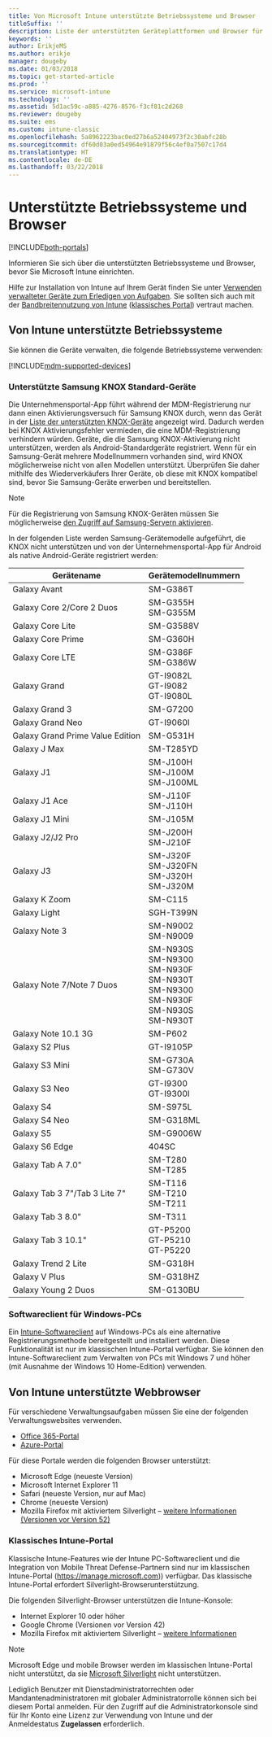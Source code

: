 ```yaml
---
title: Von Microsoft Intune unterstützte Betriebssysteme und Browser
titleSuffix: ''
description: Liste der unterstützten Geräteplattformen und Browser für die Intune-Geräteverwaltung
keywords: ''
author: ErikjeMS
ms.author: erikje
manager: dougeby
ms.date: 01/03/2018
ms.topic: get-started-article
ms.prod: ''
ms.service: microsoft-intune
ms.technology: ''
ms.assetid: 5d1ac59c-a885-4276-8576-f3cf81c2d268
ms.reviewer: dougeby
ms.suite: ems
ms.custom: intune-classic
ms.openlocfilehash: 5a8962223bac0ed27b6a52404973f2c30abfc28b
ms.sourcegitcommit: df60d03a0ed54964e91879f56c4ef0a7507c17d4
ms.translationtype: HT
ms.contentlocale: de-DE
ms.lasthandoff: 03/22/2018
---
```

# <a name="supported-operating-systems-and-browsers"></a>Unterstützte Betriebssysteme und Browser

[!INCLUDE[both-portals](./includes/note-for-both-portals.md)]

Informieren Sie sich über die unterstützten Betriebssysteme und Browser, bevor Sie Microsoft Intune einrichten.

Hilfe zur Installation von Intune auf Ihrem Gerät finden Sie unter [Verwenden verwalteter Geräte zum Erledigen von Aufgaben](/intune-user-help/company-portal-frequently-asked-questions). Sie sollten sich auch mit der [Bandbreitennutzung von Intune](network-bandwidth-use.md) ([klassisches Portal](/intune-classic/get-started/network-bandwidth-use)) vertraut machen.

## <a name="intune-supported-operating-systems"></a>Von Intune unterstützte Betriebssysteme

Sie können die Geräte verwalten, die folgende Betriebssysteme verwenden:

[!INCLUDE[mdm-supported-devices](./includes/mdm-supported-devices.md)]

### <a name="supported-samsung-knox-standard-devices"></a>Unterstützte Samsung KNOX Standard-Geräte

Die Unternehmensportal-App führt während der MDM-Registrierung nur dann einen Aktivierungsversuch für Samsung KNOX durch, wenn das Gerät in der [Liste der unterstützten KNOX-Geräte](https://www.samsungknox.com/knox-supported-devices/knox-workspace) angezeigt wird. Dadurch werden bei KNOX Aktivierungsfehler vermieden, die eine MDM-Registrierung verhindern würden. Geräte, die die Samsung KNOX-Aktivierung nicht unterstützen, werden als Android-Standardgeräte registriert. Wenn für ein Samsung-Gerät mehrere Modellnummern vorhanden sind, wird KNOX möglicherweise nicht von allen Modellen unterstützt. Überprüfen Sie daher mithilfe des Wiederverkäufers Ihrer Geräte, ob diese mit KNOX kompatibel sind, bevor Sie Samsung-Geräte erwerben und bereitstellen.

> [!NOTE]
> Für die Registrierung von Samsung KNOX-Geräten müssen Sie möglicherweise [den Zugriff auf Samsung-Servern aktivieren](https://support.samsungknox.com/hc/articles/115013833108-Our-corporate-devices-are-behind-a-firewall-How-do-I-enable-Knox-Workspace-devices-to-contact-Samsung-servers). 

In der folgenden Liste werden Samsung-Gerätemodelle aufgeführt, die KNOX nicht unterstützen und von der Unternehmensportal-App für Android als native Android-Geräte registriert werden:

| **Gerätename** | **Gerätemodellnummern** |
| --- | --- |
| Galaxy Avant | SM-G386T |
| Galaxy Core 2/Core 2 Duos | SM-G355H<br>SM-G355M |
| Galaxy Core Lite | SM-G3588V |
| Galaxy Core Prime | SM-G360H |
| Galaxy Core LTE | SM-G386F<br>SM-G386W |
| Galaxy Grand | GT-I9082L<br>GT-I9082<br>GT-I9080L |
| Galaxy Grand 3 | SM-G7200 |
| Galaxy Grand Neo | GT-I9060I |
| Galaxy Grand Prime Value Edition | SM-G531H |
| Galaxy J Max | SM-T285YD |
| Galaxy J1 | SM-J100H<br>SM-J100M<br>SM-J100ML |
| Galaxy J1 Ace | SM-J110F<br>SM-J110H |
| Galaxy J1 Mini | SM-J105M |
| Galaxy J2/J2 Pro | SM-J200H<br>SM-J210F |
| Galaxy J3 | SM-J320F<br>SM-J320FN<br>SM-J320H<br>SM-J320M |
| Galaxy K Zoom | SM-C115 |
| Galaxy Light | SGH-T399N |
| Galaxy Note 3 | SM-N9002<br>SM-N9009 |
| Galaxy Note 7/Note 7 Duos | SM-N930S<br>SM-N9300<br>SM-N930F<br>SM-N930T<br>SM-N9300<br>SM-N930F<br>SM-N930S<br>SM-N930T |
| Galaxy Note 10.1 3G | SM-P602 |
| Galaxy S2 Plus | GT-I9105P |
| Galaxy S3 Mini | SM-G730A<br>SM-G730V |
| Galaxy S3 Neo | GT-I9300<br>GT-I9300I |
| Galaxy S4 | SM-S975L |
| Galaxy S4 Neo | SM-G318ML |
| Galaxy S5 | SM-G9006W |
| Galaxy S6 Edge | 404SC |
| Galaxy Tab A 7.0&quot; | SM-T280<br>SM-T285 |
| Galaxy Tab 3 7&quot;/Tab 3 Lite 7&quot; | SM-T116<br>SM-T210<br>SM-T211 |
| Galaxy Tab 3 8.0&quot; | SM-T311 |
| Galaxy Tab 3 10.1&quot; | GT-P5200<br>GT-P5210<br>GT-P5220 |
| Galaxy Trend 2 Lite | SM-G318H |
| Galaxy V Plus | SM-G318HZ |
| Galaxy Young 2 Duos | SM-G130BU |


### <a name="windows-pc-software-client"></a>Softwareclient für Windows-PCs

Ein [Intune-Softwareclient](/intune-classic/deploy-use/manage-windows-pcs-with-microsoft-intune) auf Windows-PCs als eine alternative Registrierungsmethode bereitgestellt und installiert werden. Diese Funktionalität ist nur im klassischen Intune-Portal verfügbar. Sie können den Intune-Softwareclient zum Verwalten von PCs mit Windows 7 und höher (mit Ausnahme der Windows 10 Home-Edition) verwenden.

<!--  ### Exchange ActiveSync management

You can manage [Exchange ActiveSync devices](/intune-classic/deploy-use/mobile-device-management-with-exchange-activesync-and-microsoft-intune) from the Intune console. This option provides a limited set of management capabilities when compared to the other methods. See [Capabilities of built-in Mobile Device Management in Office 365](https://support.office.com/article/Capabilities-of-built-in-Mobile-Device-Management-for-Office-365-a1da44e5-7475-4992-be91-9ccec25905b0) for a list of supported devices.  -->

## <a name="intune-supported-web-browsers"></a>Von Intune unterstützte Webbrowser

Für verschiedene Verwaltungsaufgaben müssen Sie eine der folgenden Verwaltungswebsites verwenden.

- [Office 365-Portal](http://go.microsoft.com/fwlink/p/?LinkId=698854)
- [Azure-Portal](https://portal.azure.com/)

Für diese Portale werden die folgenden Browser unterstützt:
- Microsoft Edge (neueste Version)
- Microsoft Internet Explorer 11
- Safari (neueste Version, nur auf Mac)
- Chrome (neueste Version)
- Mozilla Firefox mit aktiviertem Silverlight – [weitere Informationen (Versionen vor Version 52)](https://go.microsoft.com/fwlink/?linkid=836872)




### <a name="intune-classic-portal"></a>Klassisches Intune-Portal

Klassische Intune-Features wie der Intune PC-Softwareclient und die Integration von Mobile Threat Defense-Partnern sind nur im klassischen Intune-Portal (https://manage.microsoft.com)) verfügbar. Das klassische Intune-Portal erfordert Silverlight-Browserunterstützung.

Die folgenden Silverlight-Browser unterstützen die Intune-Konsole:
- Internet Explorer 10 oder höher
- Google Chrome (Versionen vor Version 42)
- Mozilla Firefox mit aktiviertem Silverlight – [weitere Informationen](https://go.microsoft.com/fwlink/?linkid=836872)

> [!Note]
> Microsoft Edge und mobile Browser werden im klassischen Intune-Portal nicht unterstützt, da sie [Microsoft Silverlight](https://msdn.microsoft.com/library/cc838158(v=vs.95).aspx) nicht unterstützen.

Lediglich Benutzer mit Dienstadministratorrechten oder Mandantenadministratoren mit globaler Administratorrolle können sich bei diesem Portal anmelden. Für den Zugriff auf die Administratorkonsole sind für Ihr Konto eine Lizenz zur Verwendung von Intune und der Anmeldestatus **Zugelassen** erforderlich.
